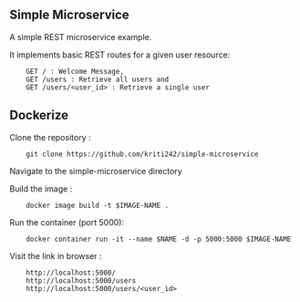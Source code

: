 Simple Microservice
----------------------
A simple REST microservice example.

It implements basic REST routes for a given user resource:

        GET / : Welcome Message, 
        GET /users : Retrieve all users and
        GET /users/<user_id> : Retrieve a single user
              
Dockerize
--------
Clone the repository : 

        git clone https://github.com/kriti242/simple-microservice

Navigate to the simple-microservice directory 

Build the image :

        docker image build -t $IMAGE-NAME .
        
Run the container (port 5000): 

        docker container run -it --name $NAME -d -p 5000:5000 $IMAGE-NAME

Visit the link in browser : 

        http://localhost:5000/
        http://localhost:5000/users
        http://localhost:5000/users/<user_id>
